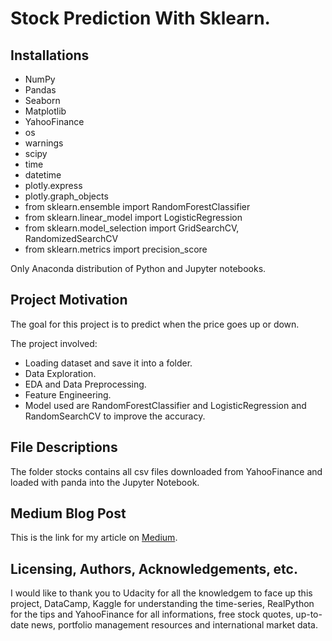 # Stock Prediction With Sklearn.

## Installations
 - NumPy
 - Pandas
 - Seaborn
 - Matplotlib
 - YahooFinance
 - os
 - warnings
 - scipy
 - time
 - datetime
 - plotly.express
 - plotly.graph_objects
 - from sklearn.ensemble import RandomForestClassifier
 - from sklearn.linear_model import LogisticRegression
 - from sklearn.model_selection import GridSearchCV, RandomizedSearchCV
 - from sklearn.metrics import precision_score
 
Only Anaconda distribution of Python and Jupyter notebooks.

## Project Motivation
The goal for this project is to predict when the price goes up or down.

The project involved:
 - Loading dataset and save it into a folder.
 - Data Exploration.
 - EDA and Data Preprocessing.
 - Feature Engineering.
 - Model used are RandomForestClassifier and LogisticRegression and RandomSearchCV to improve the accuracy.

## File Descriptions
The folder stocks contains all csv files downloaded from YahooFinance and loaded with panda into the Jupyter Notebook.

## Medium Blog Post 
This is the link for my article on [Medium](https://medium.com/@isma.ali1993/stocks-prediction-in-with-sklearn-9ad28d83e78f).

## Licensing, Authors, Acknowledgements, etc.
I would like to thank you to Udacity for all the knowledgem to face up this project, DataCamp, Kaggle for understanding the time-series, RealPython for the tips and YahooFinance for all informations, free stock quotes, up-to-date news, portfolio management resources and international market data.

